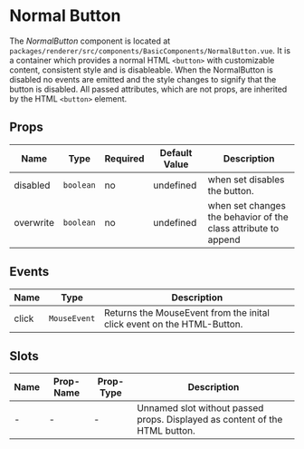 # Normal Button

The *NormalButton* component is located at `packages/renderer/src/components/BasicComponents/NormalButton.vue`.
It is a container which provides a normal HTML `<button>` with customizable content, consistent style and is disableable.
When the NormalButton is disabled no events are emitted and the style changes to signify that the button is disabled.
All passed attributes, which are not props, are inherited by the HTML `<button>` element.

## Props

| Name       | Type             | Required | Default Value | Description                                                    |
| ---------- | ---------------- | -------- | ------------- | -------------------------------------------------------------- |
| disabled   | `boolean`        | no       | undefined     | when set disables the button.                                  |
| overwrite  | `boolean`        | no       | undefined     | when set changes the behavior of the class attribute to append |

## Events

| Name  | Type         | Description                                                            |
| ----- | ------------ | ---------------------------------------------------------------------- |
| click | `MouseEvent` | Returns the MouseEvent from the inital click event on the HTML-Button. |

## Slots

| Name | Prop-Name | Prop-Type | Description                                                                 |
| ---- | ----------| --------- | --------------------------------------------------------------------------- |
| -    | -         | -         | Unnamed slot without passed props. Displayed as content of the HTML button. | 